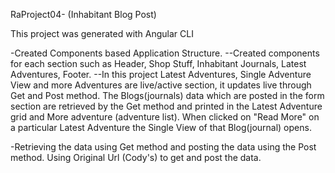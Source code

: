 RaProject04- (Inhabitant Blog Post)

This project was generated with Angular CLI

  -Created Components based Application Structure.
      --Created components for each section such as Header, Shop Stuff, Inhabitant Journals, Latest Adventures, Footer.
      --In this project Latest Adventures, Single Adventure View and more Adventures are live/active section, it updates live through Get and Post method. The Blogs(journals) data which are posted in the form section are retrieved by the Get method and printed in the Latest Adventure grid and More adventure (adventure list). When clicked on "Read More" on a particular Latest Adventure the Single View of that Blog(journal) opens.

  -Retrieving the data using Get method and posting the data using the Post method. Using Original Url (Cody's) to get and post the data.
